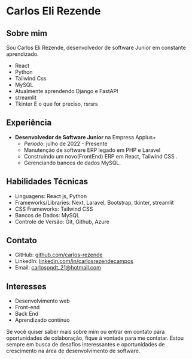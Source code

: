 # Carlos Eli Rezende

## Sobre mim

Sou Carlos Eli Rezende, desenvolvedor de software Junior em constante aprendizado.
- React
- Python
- Tailwind Css
- MySQL
- Atualmente aprendendo Django e FastAPI
- streamlit
- Tkinter
  E o que for preciso, rsrsrs

## Experiência

- **Desenvolvedor de Software Junior** na Empresa Applus+
  - *Período*: julho de 2022 - Presente
  - Manutenção de software ERP legado em PHP e Laravel
  - Construindo um novo(FrontEnd) ERP em React, Tailwind CSS .
  - Gerenciando bancos de dados MySQL.

<!--## Projetos Destacados

- [Projeto XYZ](link-para-o-repositório) - Um aplicativo web desenvolvido em React que permite aos usuários fazerem XYZ.
- [Projeto ABC](link-para-o-repositório) - Uma aplicação de gerenciamento de tarefas construída com React e Tailwind CSS.
-->
## Habilidades Técnicas

- Linguagens: React js, Python
- Frameworks/Libraries: Next, Laravel, Bootstrap, tkinter, streamlit
- CSS Frameworks: Tailwind CSS
- Bancos de Dados: MySQL
- Controle de Versão: Git, Github, Azure

## Contato

- GitHub: [github.com/carlos-rezende](https://github.com/carlos-rezende)
- LinkedIn: [linkedin.com/in/carlosrezendecampos](www.linkedin.com/in/carlosrezendecampos)
- Email: carlospqdt_21@hotmail.com

## Interesses

- Desenvolvimento web
- Front-end
- Back End
- Aprendizado contínuo

Se você quiser saber mais sobre mim ou entrar em contato para oportunidades de colaboração, fique à vontade para me contatar. Estou sempre em busca de desafios interessantes e oportunidades de crescimento na área de desenvolvimento de software.
